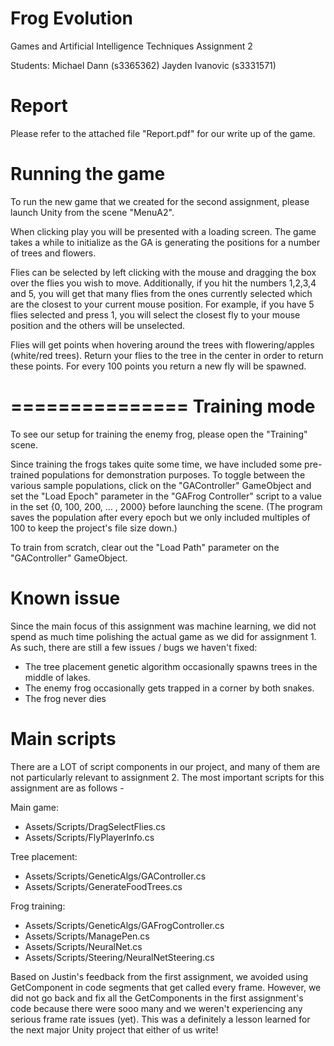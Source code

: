 # Frog Evolution

Games and Artificial Intelligence Techniques
Assignment 2

Students:
Michael Dann (s3365362)
Jayden Ivanovic (s3331571)

# Report
Please refer to the attached file "Report.pdf" for our write up of the game.

# Running the game
To run the new game that we created for the second assignment, please launch
Unity from the scene "MenuA2".

When clicking play you will be presented with a loading screen. The game takes
a while to initialize as the GA is generating the positions for a number of
trees and flowers.

Flies can be selected by left clicking with the mouse and dragging the box over
the flies you wish to move. Additionally, if you hit the numbers 1,2,3,4 and 5,
you will get that many flies from the ones currently selected which are the
closest to your current mouse position. For example, if you have 5 flies
selected and press 1, you will select the closest fly to your mouse position
and the others will be unselected.

Flies will get points when hovering around the trees with flowering/apples
(white/red trees). Return your flies to the tree in the center in order to
return these points. For every 100 points you return a new fly will be spawned.


===============
 Training mode
===============

To see our setup for training the enemy frog, please open the "Training" scene.

Since training the frogs takes quite some time, we have included some
pre-trained populations for demonstration purposes. To toggle between the
various sample populations, click on the "GAController" GameObject and set the
"Load Epoch" parameter in the "GAFrog Controller" script to a value in the set
{0, 100, 200, ... , 2000} before launching the scene. (The program saves the
population after every epoch but we only included multiples of 100 to keep the
project's file size down.)

To train from scratch, clear out the "Load Path" parameter on the "GAController" GameObject.

# Known issue
Since the main focus of this assignment was machine learning, we did not spend
as much time polishing the actual game as we did for assignment 1. As such,
there are still a few issues / bugs we haven't fixed:

- The tree placement genetic algorithm occasionally spawns trees in the middle
  of lakes.
- The enemy frog occasionally gets trapped in a corner by both snakes.
- The frog never dies

# Main scripts
There are a LOT of script components in our project, and many of them are not
particularly relevant to assignment 2. The most important scripts for this
assignment are as follows -

Main game:
- Assets/Scripts/DragSelectFlies.cs
- Assets/Scripts/FlyPlayerInfo.cs

Tree placement:
- Assets/Scripts/GeneticAlgs/GAController.cs
- Assets/Scripts/GenerateFoodTrees.cs

Frog training:
- Assets/Scripts/GeneticAlgs/GAFrogController.cs
- Assets/Scripts/ManagePen.cs
- Assets/Scripts/NeuralNet.cs
- Assets/Scripts/Steering/NeuralNetSteering.cs

Based on Justin's feedback from the first assignment, we avoided using
GetComponent in code segments that get called every frame. However, we did not
go back and fix all the GetComponents in the first assignment's code because
there were sooo many and we weren't experiencing any serious frame rate issues
(yet). This was a definitely a lesson learned for the next major Unity project
that either of us write!
